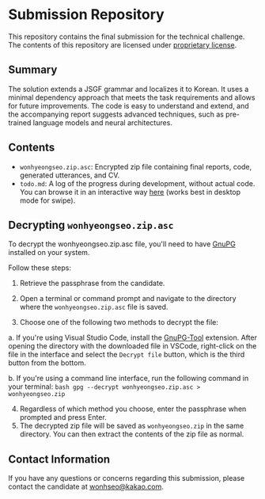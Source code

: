 # Submission Repository

This repository contains the final submission for the technical challenge. The contents of this repository are licensed under [proprietary license](LICENSE).

## Summary

The solution extends a JSGF grammar and localizes it to Korean. It uses a minimal dependency approach that meets the task requirements and allows for future improvements. The code is easy to understand and extend, and the accompanying report suggests advanced techniques, such as pre-trained language models and neural architectures.

## Contents

- `wonhyeongseo.zip.asc`: Encrypted zip file containing final reports, code, generated utterances, and CV.
- `todo.md`: A log of the progress during development, without actual code. You can browse it in an interactive way [here](https://github.githistory.xyz/wonhyeongseo/Cerence-NLP-Challenge/blob/main/todo.md) (works best in desktop mode for swipe).

## Decrypting `wonhyeongseo.zip.asc`

To decrypt the wonhyeongseo.zip.asc file, you'll need to have [GnuPG](https://gnupg.org/) installed on your system.

Follow these steps:

1. Retrieve the passphrase from the candidate.
2. Open a terminal or command prompt and navigate to the directory where the `wonhyeongseo.zip.asc` file is saved.

3. Choose one of the following two methods to decrypt the file:
  
  a. If you're using Visual Studio Code, install the [GnuPG-Tool](https://marketplace.visualstudio.com/items?itemName=JHeilingbrunner.vscode-gnupg-tool) extension. After opening the directory with the downloaded file in VSCode, right-click on the file in the interface and select the `Decrypt file` button, which is the third button from the bottom.

  b. If you're using a command line interface, run the following command in your terminal:
     ```bash
     gpg --decrypt wonhyeongseo.zip.asc > wonhyeongseo.zip
     ```

4. Regardless of which method you choose, enter the passphrase when prompted and press Enter.
5. The decrypted zip file will be saved as `wonhyeongseo.zip` in the same directory. You can then extract the contents of the zip file as normal.

## Contact Information

If you have any questions or concerns regarding this submission, please contact the candidate at [wonhseo@kakao.com](mailto:wonhseo@kakao.com).
